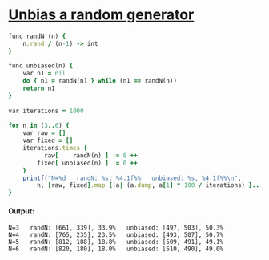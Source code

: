 [1]: https://rosettacode.org/wiki/Unbias_a_random_generator

# [Unbias a random generator][1]

```ruby
func randN (n) {
    n.rand / (n-1) -> int
}
 
func unbiased(n) {
    var n1 = nil
    do { n1 = randN(n) } while (n1 == randN(n))
    return n1
}
 
var iterations = 1000
 
for n in (3..6) {
    var raw = []
    var fixed = []
    iterations.times {
          raw[    randN(n) ] := 0 ++
        fixed[ unbiased(n) ] := 0 ++
    }
    printf("N=%d   randN: %s, %4.1f%%   unbiased: %s, %4.1f%%\n",
        n, [raw, fixed].map {|a| (a.dump, a[1] * 100 / iterations) }...)
}
```

#### Output:
```
N=3   randN: [661, 339], 33.9%   unbiased: [497, 503], 50.3%
N=4   randN: [765, 235], 23.5%   unbiased: [493, 507], 50.7%
N=5   randN: [812, 188], 18.8%   unbiased: [509, 491], 49.1%
N=6   randN: [820, 180], 18.0%   unbiased: [510, 490], 49.0%
```
